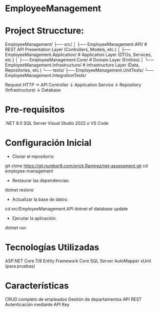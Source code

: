 # EmployeeManagement

# Project Struccture:

EmployeeManagement/
├── src/
│   ├── EmployeeManagement.API/          # REST API Presentation Layer (Controllers, Models, etc.)
│   ├── EmployeeManagement.Application/  # Application Layer (DTOs, Services, etc.)
│   ├── EmployeeManagement.Core/         # Domain Layer (Entities)
│   └── EmployeeManagement.Infrastructure/ # Infrastructure Layer (Data, Repositories, etc.)
└── tests/
    ├── EmployeeManagement.UnitTests/
    └── EmployeeManagement.IntegrationTests/


Request HTTP → API Controller 
                  ↓
             Application Service
                  ↓
             Repository (Infrastructure)
                  ↓
             Database

# Pre-requisitos
.NET 8.0
SQL Server
Visual Studio 2022 o VS Code

# Configuración Inicial

- Clonar el repositorio:

git clone https://git.number8.com/erick.Ramirez/net-assessment.git
cd employee-management

- Restaurar las dependencias:

dotnet restore

- Actualizar la base de datos:

cd src/EmployeeManagement.API
dotnet ef database update

- Ejecutar la aplicación:

dotnet run

# Tecnologías Utilizadas

ASP.NET Core 7/8
Entity Framework Core
SQL Server
AutoMapper
xUnit (para pruebas)

# Características

CRUD completo de empleados
Gestión de departamentos
API REST
Autenticación mediante API Key